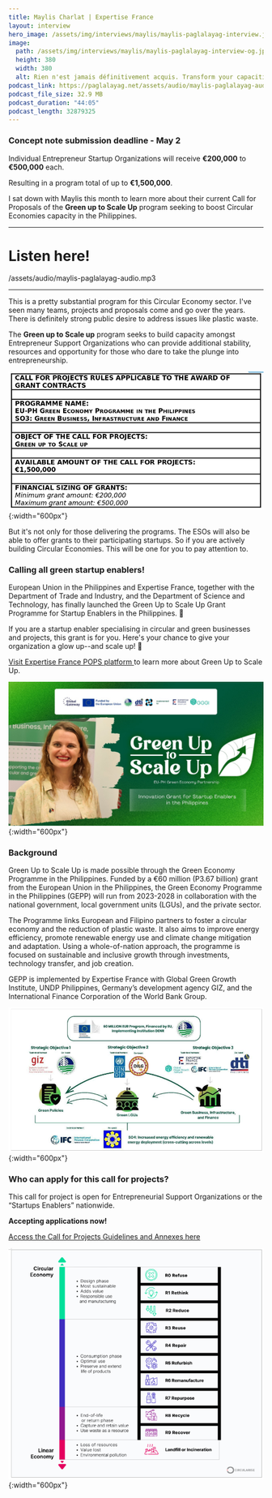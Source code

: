 ```yaml
---
title: Maylis Charlat | Expertise France
layout: interview
hero_image: /assets/img/interviews/maylis/maylis-paglalayag-interview.jpg
image:
  path: /assets/img/interviews/maylis/maylis-paglalayag-interview-og.jpg
  height: 380
  width: 380
  alt: Rien n'est jamais définitivement acquis. Transform your capacities through our grant and drive the Circular Economies ecosystem forward!
podcast_link: https://paglalayag.net/assets/audio/maylis-paglalayag-audio.mp3
podcast_file_size: 32.9 MB
podcast_duration: "44:05"
podcast_length: 32879325
---
```


### Concept note submission deadline  - May 2

Individual Entrepreneur Startup Organizations will receive **€200,000** to **€500,000** each.

Resulting in a program total of up to **€1,500,000**.

I sat down with Maylis this month to learn more about their current Call for Proposals of the **Green up to Scale Up** program seeking to boost Circular Economies capacity in the Philippines.

-----------------

# Listen here!

/assets/audio/maylis-paglalayag-audio.mp3

-----------------

This is a pretty substantial program for this Circular Economy sector.  I've seen many teams, projects and proposals come and go over the years.  There is definitely strong public desire to address issues like plastic waste.

The **Green up to Scale up** program seeks to build capacity amongst Entrepreneur Support Organizations who can provide additional stability, resources and opportunity for those who dare to take the plunge into entrepreneurship.

![Program Overview](/assets/img/interviews/maylis/gusu-program-overview.png){:width="600px"}

But it's not only for those delivering the programs.  The ESOs will also be able to offer grants to their participating startups.  So if you are actively building Circular Economies.  This will be one for you to pay attention to.

### Calling all green startup enablers!

European Union in the Philippines and Expertise France, together with the Department of Trade and Industry, and the Department of Science and Technology, has finally launched the Green Up to Scale Up Grant Programme for Startup Enablers in the Philippines. 🌿

If you are a startup enabler specialising in circular and green businesses and projects, this grant is for you. Here's your chance to give your organization a glow up--and scale up! 💚

[Visit Expertise France POPS platform ](https://bit.ly/GreenUp2ScaleUp) to learn more about Green Up to Scale Up.


![Program Banner](/assets/img/interviews/maylis/gusu-thumb.jpg){:width="600px"}

### Background

Green Up to Scale Up is made possible through the Green Economy Programme in the Philippines. Funded by a €60 million (P3.67 billion) grant from the European Union in the Philippines, the Green Economy Programme in the Philippines (GEPP) will run from 2023-2028 in collaboration with the national government, local government units (LGUs), and the private sector. 

The Programme links European and Filipino partners to foster a circular economy and the reduction of plastic waste. It also aims to improve energy efficiency, promote renewable energy use and climate change mitigation and adaptation. Using a whole-of-nation approach, the programme is focused on sustainable and inclusive growth through investments, technology transfer, and job creation. 

GEPP is implemented by Expertise France with Global Green Growth Institute, UNDP Philippines, Germany’s development agency GIZ, and the International Finance Corporation of the World Bank Group. 

![Strategic Objectives](/assets/img/interviews/maylis/gusu-strategic-objectives.png){:width="600px"}

### Who can apply for this call for projects?

This call for project is open for Entrepreneurial Support Organizations or the “Startups Enablers” nationwide.

**Accepting applications now!**

[Access the Call for Projects Guidelines and Annexes here](https://bit.ly/GreenUp2ScaleUp)

![The 10Rs of increasing Circularity](/assets/img/interviews/maylis/gusu-10rs.png){:width="600px"}